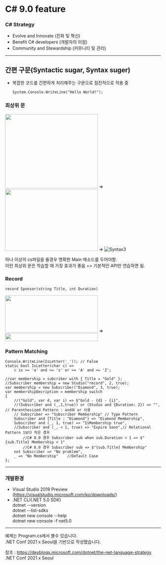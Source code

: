 # C# 9.0 feature
 ### C# Strategy
 * Evolve and Innovate  (진화 및 혁신)
 * Benefit C# developers (개발자의 이점)
 * Community and Stewardship (커뮤니티 및 관리)      

*******************************

## 간편 구문(Syntactic sugar, Syntax suger)
* 복잡한 코드를 간편하게 처리해주는 구문으로 점진적으로 적용 중
    ```
    System.Console.WriteLine("Hello World!");
    ```
### 최상위 문             
<img src=https://user-images.githubusercontent.com/90036120/138667912-af08a1f7-f6c8-46c9-966a-bc298a6c78a6.JPG width="300" height="240"/> =>
<img src=https://user-images.githubusercontent.com/90036120/138667908-ac88c02e-343f-4962-a85a-d329e2bd3b5b.JPG width="300" height="200"/> =>
![Syntax3](https://user-images.githubusercontent.com/90036120/138668381-6b81e745-113c-41d7-8f1b-e107c690b7ff.JPG)         
      
하나 이상의 cs파일을 둘경우 명확한 Main 메소드를 두어야함.    
이런 최상위 문은 학습할 때 가장 효과가 좋음 => 기본적인 API만 연습하면 됨.    
    
    
### Record    
```
record Sponsor(string Title, int Duration)
```
<img src=https://user-images.githubusercontent.com/90036120/138682160-c2e31cda-5cf3-4904-87d7-4b8f2f30388c.JPG width="300" height="120"/>  =>  <img src=https://user-images.githubusercontent.com/90036120/138682154-a26af696-0a2b-4f46-8bcb-307824efb3ee.JPG width="300" height="25"/>




### Pattern Matching
```
Console.WriteLine(IsLetter('_')); // False
static bool IsLetter(char c) => 
    c is >= 'a' and <= 'z' or >= 'A' and <= 'Z';
```


```
//var membership = subcriber with { Title = "Gold" };
//Subscriber membership = new Studio("record", 2, true);
var membership = new Subscriber("Diamond", 3, true);
var membershipDecription = membership switch
{
    //("Gold", var d, var i) => $"Gold - {d} - {i}",
    //(Subscriber and (_,1,true)) or (Studio and {Duration: 2}) => "", // Parenthesized Pattern : and와 or 사용
    // Subscriber => "Subscriber Membership" // Type Pattern 
    Subscriber and {Title : "Diamond"} => "Diamond Membership",
    Subscriber and (_, 1, true) => "IsMembership true", 
    //Subscriber and (_, < 1, true) => "Expire Soon",// Relational Pattern 1보다 작은 경우
        //C# 8.0 경우 Subscriber sub when sub.Duration < 1 => $"{sub.Title} Membership < 1"
        //C# 8.0 경우 Subscriber sub => $"{sub.Title} Membership"
    not Subscriber => "No problem",
    _ => "No Membership"    //Default Case
};
```
     
*******************************
      
### 개발환경
* Visual Studio 2019 Preview (https://visualstudio.microsoft.com/ko/downloads/)
* .NET CLI(.NET 5.0 SDK)      
dotnet --version    
dotnet --list-sdks    
dotnet new console --help     
dotnet new console -f net5.0      

    
 *********************************************
    
예제는 Program.cs에서 볼수 있습니다.     
.NET Conf 2021 x Seoul을 기반으로 작성했습니다.      



참조 : https://devblogs.microsoft.com/dotnet/the-net-language-strategy        
      .NET Conf 2021 x Seoul
